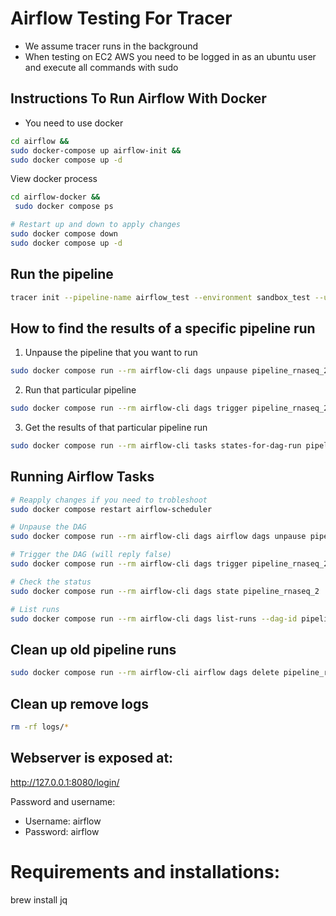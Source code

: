 # Airflow Testing For Tracer 
- We assume tracer runs in the background
- When testing on EC2 AWS you need to be logged in as an ubuntu user and execute all commands with sudo 


## Instructions To Run Airflow With Docker
- You need to use docker

```bash
cd airflow &&
sudo docker-compose up airflow-init &&
sudo docker compose up -d    
```

View docker process 
```bash
cd airflow-docker &&
 sudo docker compose ps
```

```bash
# Restart up and down to apply changes
sudo docker compose down
sudo docker compose up -d
```

## Run the pipeline 
```bash
tracer init --pipeline-name airflow_test --environment sandbox_test --user-operator vincent --pipeline-type rnaseq
```

## How to find the results of a specific pipeline run

1. Unpause the pipeline that you want to run
```bash
sudo docker compose run --rm airflow-cli dags unpause pipeline_rnaseq_2
```

2. Run that particular pipeline
```bash
sudo docker compose run --rm airflow-cli dags trigger pipeline_rnaseq_2 --run-id=my_custom_run_001
```
3. Get the results of that particular pipeline run
```bash
sudo docker compose run --rm airflow-cli tasks states-for-dag-run pipeline_rnaseq_2 my_custom_run_001
```

## Running Airflow Tasks
```bash
# Reapply changes if you need to trobleshoot
sudo docker compose restart airflow-scheduler
```

```bash
# Unpause the DAG
sudo docker compose run --rm airflow-cli dags airflow dags unpause pipeline_rnaseq_2

# Trigger the DAG (will reply false)
sudo docker compose run --rm airflow-cli dags trigger pipeline_rnaseq_2

# Check the status
sudo docker compose run --rm airflow-cli dags state pipeline_rnaseq_2

# List runs
sudo docker compose run --rm airflow-cli dags list-runs --dag-id pipeline_rnaseq_2
```

## Clean up old pipeline runs
```bash
sudo docker compose run --rm airflow-cli airflow dags delete pipeline_rnaseq_2
```


## Clean up remove logs

```bash
rm -rf logs/* 
```

## Webserver is exposed at:
http://127.0.0.1:8080/login/

Password and username:
- Username: airflow
- Password: airflow


# Requirements and installations:
brew install jq
